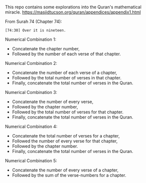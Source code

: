This repo contains some explorations into the Quran's mathematical miracle.
https://masjidtucson.org/quran/appendices/appendix1.html

From Surah 74 (Chapter 74):

```
[74:30] Over it is nineteen.
```

Numerical Combination 1:

- Concatenate the chapter number,
- Followed by the number of each verse of that chapter.

Numerical Combination 2:

- Concatenate the number of each verse of a chapter,
- Followed by the total number of verses in that chapter.
- Finally, concatenate the total number of verses in the Quran.

Numerical Combination 3:

- Concatenate the number of every verse,
- Followed by the chapter number,
- Followed by the total number of verses for that chapter.
- Finally, concatenate the total number of verses in the Quran.

Numerical Combination 4:

- Concatenate the total number of verses for a chapter,
- Followed the number of every verse for that chapter,
- Followed by the chapter number.
- Finally, concatenate the total number of verses in the Quran.

Numerical Combination 5:

- Concatenate the number of every verse of a chapter,
- Followed by the sum of the verse-numbers for a chapter.
